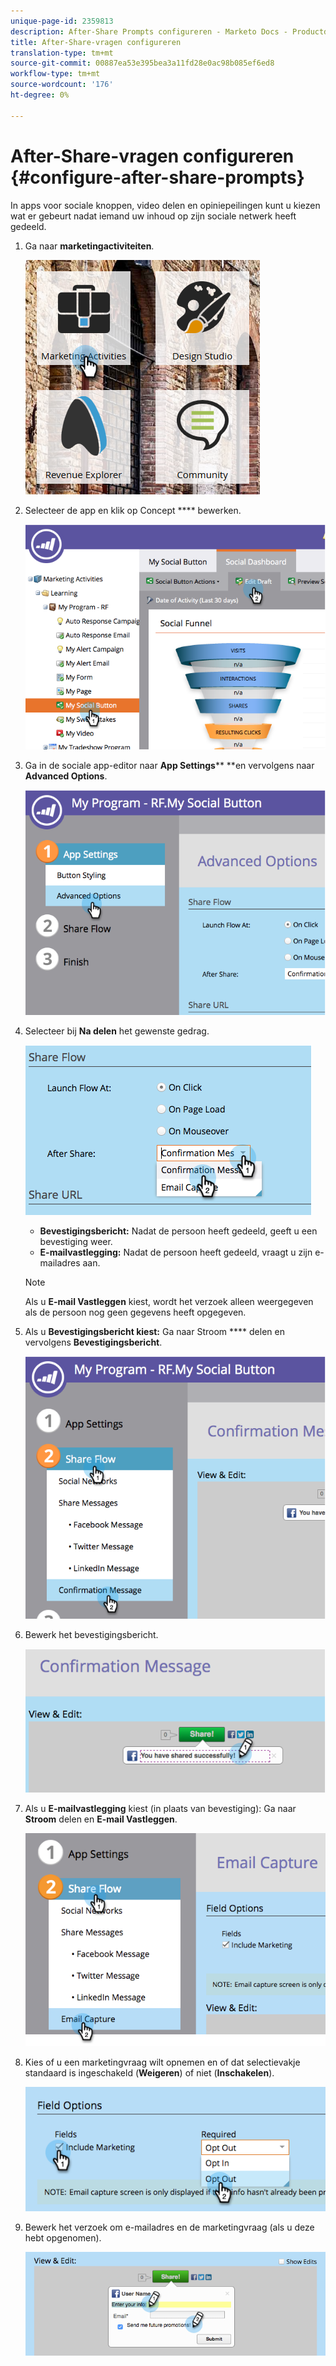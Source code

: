 ```yaml
---
unique-page-id: 2359813
description: After-Share Prompts configureren - Marketo Docs - Productdocumentatie
title: After-Share-vragen configureren
translation-type: tm+mt
source-git-commit: 00887ea53e395bea3a11fd28e0ac98b085ef6ed8
workflow-type: tm+mt
source-wordcount: '176'
ht-degree: 0%

---
```



# After-Share-vragen configureren {#configure-after-share-prompts}

In apps voor sociale knoppen, video delen en opiniepeilingen kunt u kiezen wat er gebeurt nadat iemand uw inhoud op zijn sociale netwerk heeft gedeeld.

1. Ga naar **marketingactiviteiten**.

   ![](assets/ma.png)

1. Selecteer de app en klik op Concept **** bewerken.

   ![](assets/image2015-4-21-12-3a1-3a11.png)

1. Ga in de sociale app-editor naar **App Settings**** **en vervolgens naar **Advanced Options**.

   ![](assets/image2015-4-21-12-3a10-3a54.png)

1. Selecteer bij **Na delen** het gewenste gedrag.

   ![](assets/image2015-4-21-12-3a18-3a32.png)

   * **Bevestigingsbericht:** Nadat de persoon heeft gedeeld, geeft u een bevestiging weer.
   * **E-mailvastlegging:** Nadat de persoon heeft gedeeld, vraagt u zijn e-mailadres aan.

   >[!NOTE]
   >
   >Als u **E-mail Vastleggen** kiest, wordt het verzoek alleen weergegeven als de persoon nog geen gegevens heeft opgegeven.

1. Als u **Bevestigingsbericht kiest:** Ga naar Stroom **** delen en vervolgens **Bevestigingsbericht**.

   ![](assets/image2015-4-21-12-3a26-3a10.png)

1. Bewerk het bevestigingsbericht.

   ![](assets/image2015-4-21-12-3a31-3a41.png)

1. Als u **E-mailvastlegging** kiest (in plaats van bevestiging): Ga naar **Stroom** delen en **E-mail Vastleggen**.

   ![](assets/image2015-4-21-12-3a46-3a15.png)

1. Kies of u een marketingvraag wilt opnemen en of dat selectievakje standaard is ingeschakeld (**Weigeren**) of niet (**Inschakelen**).

   ![](assets/image2015-4-21-12-3a48-3a51.png)

1. Bewerk het verzoek om e-mailadres en de marketingvraag (als u deze hebt opgenomen).

   ![](assets/image2015-4-21-12-3a52-3a49.png)

